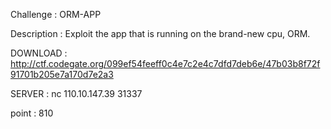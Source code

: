 Challenge : ORM-APP

Description :
Exploit the app that is running on the brand-new cpu, ORM.

DOWNLOAD :
http://ctf.codegate.org/099ef54feeff0c4e7c2e4c7dfd7deb6e/47b03b8f72f91701b205e7a170d7e2a3

SERVER :
nc 110.10.147.39 31337

point : 810
